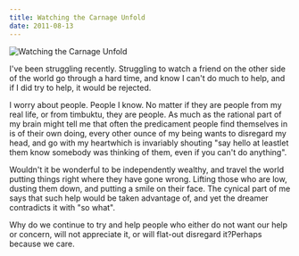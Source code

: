 ```yaml
---
title: Watching the Carnage Unfold
date: 2011-08-13
---
```


![Watching the Carnage Unfold](https://source.unsplash.com/gp8BLyaTaA0/1600x900)

I've been struggling recently. Struggling to watch a friend on the other side of the world go through a hard time, and know I can't do much to help, and if I did try to help, it would be rejected.

I worry about people. People I know. No matter if they are people from my real life, or from timbuktu, they are people. As much as the rational part of my brain might tell me that often the predicament people find themselves in is of their own doing, every other ounce of my being wants to disregard my head, and go with my heartwhich is invariably shouting "say hello at leastlet them know somebody was thinking of them, even if you can't do anything".

Wouldn't it be wonderful to be independently wealthy, and travel the world putting things right where they have gone wrong. Lifting those who are low, dusting them down, and putting a smile on their face. The cynical part of me says that such help would be taken advantage of, and yet the dreamer contradicts it with "so what".

Why do we continue to try and help people who either do not want our help or concern, will not appreciate it, or will flat-out disregard it?Perhaps because we care.